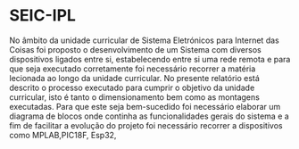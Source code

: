 # SEIC-IPL


No âmbito da unidade curricular de Sistema Eletrónicos para Internet das Coisas foi proposto o desenvolvimento de um Sistema com diversos dispositivos ligados entre si, estabelecendo entre si uma rede remota e para que seja executado corretamente foi necessário recorrer a matéria lecionada ao longo da unidade curricular.
No presente relatório está descrito o processo executado para cumprir o objetivo da unidade curricular, isto é tanto o dimensionamento bem como as montagens executadas.
Para que este seja bem-sucedido foi necessário elaborar um diagrama de blocos onde continha as funcionalidades gerais do sistema e a fim de facilitar a evolução do projeto foi necessário recorrer a dispositivos como MPLAB,PIC18F, Esp32,
